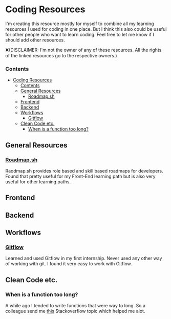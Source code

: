# Coding Resources

I'm creating this resource mostly for myself to combine all my learning resources I used for coding in one place. But I think this also could be useful for other people who want to learn coding. Feel free to let me know if I should add other resources. 

❌(DISCLAIMER: I'm not the owner of any of these resources. All the rights of the linked resources go to the respective owners.)

### Contents
- [Coding Resources](#coding-resources)
    - [Contents](#contents)
  - [General Resources](#general-resources)
    - [Roadmap.sh](#roadmapsh)
  - [Frontend](#frontend)
  - [Backend](#backend)
  - [Workflows](#workflows)
    - [Gitflow](#gitflow)
  - [Clean Code etc.](#clean-code-etc)
    - [When is a function too long?](#when-is-a-function-too-long)

## General Resources

### [Roadmap.sh](https://roadmap.sh)
Raodmap.sh provides role based and skill based roadmaps for developers. Found that pretty useful for my Front-End learning path but is also very useful for other learning paths.

## Frontend

## Backend

## Workflows

### [Gitflow](https://www.atlassian.com/git/tutorials/comparing-workflows/gitflow-workflow)
Learned and used Gitflow in my first internship. Never used any other way of working with git. I found it very easy to work with Gitflow.



## Clean Code etc.

### When is a function too long?
A while ago I tended to write functions that were way to long. So a colleague send me [this](https://stackoverflow.com/questions/475675/when-is-a-function-too-long) Stackoverflow topic which helped me alot.